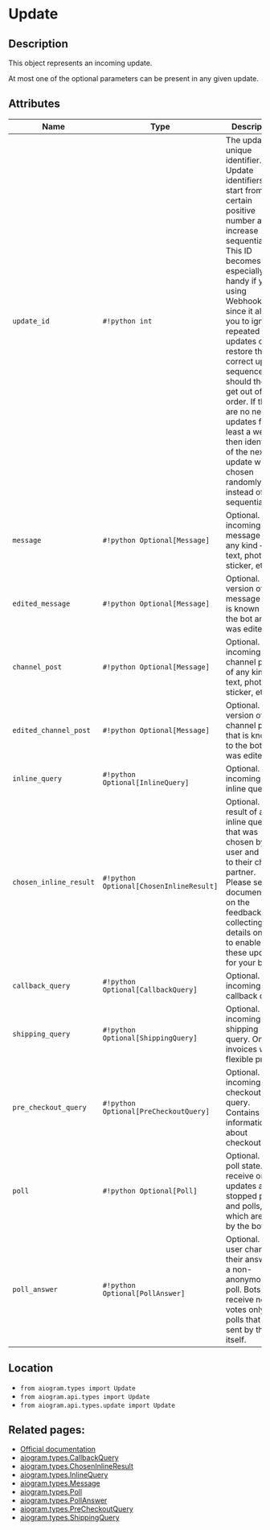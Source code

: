# Update

## Description

This object represents an incoming update.

At most one of the optional parameters can be present in any given update.


## Attributes

| Name | Type | Description |
| - | - | - |
| `update_id` | `#!python int` | The update's unique identifier. Update identifiers start from a certain positive number and increase sequentially. This ID becomes especially handy if you're using Webhooks, since it allows you to ignore repeated updates or to restore the correct update sequence, should they get out of order. If there are no new updates for at least a week, then identifier of the next update will be chosen randomly instead of sequentially. |
| `message` | `#!python Optional[Message]` | Optional. New incoming message of any kind — text, photo, sticker, etc. |
| `edited_message` | `#!python Optional[Message]` | Optional. New version of a message that is known to the bot and was edited |
| `channel_post` | `#!python Optional[Message]` | Optional. New incoming channel post of any kind — text, photo, sticker, etc. |
| `edited_channel_post` | `#!python Optional[Message]` | Optional. New version of a channel post that is known to the bot and was edited |
| `inline_query` | `#!python Optional[InlineQuery]` | Optional. New incoming inline query |
| `chosen_inline_result` | `#!python Optional[ChosenInlineResult]` | Optional. The result of an inline query that was chosen by a user and sent to their chat partner. Please see our documentation on the feedback collecting for details on how to enable these updates for your bot. |
| `callback_query` | `#!python Optional[CallbackQuery]` | Optional. New incoming callback query |
| `shipping_query` | `#!python Optional[ShippingQuery]` | Optional. New incoming shipping query. Only for invoices with flexible price |
| `pre_checkout_query` | `#!python Optional[PreCheckoutQuery]` | Optional. New incoming pre-checkout query. Contains full information about checkout |
| `poll` | `#!python Optional[Poll]` | Optional. New poll state. Bots receive only updates about stopped polls and polls, which are sent by the bot |
| `poll_answer` | `#!python Optional[PollAnswer]` | Optional. A user changed their answer in a non-anonymous poll. Bots receive new votes only in polls that were sent by the bot itself. |



## Location

- `from aiogram.types import Update`
- `from aiogram.api.types import Update`
- `from aiogram.api.types.update import Update`

## Related pages:

- [Official documentation](https://core.telegram.org/bots/api#update)
- [aiogram.types.CallbackQuery](../types/callback_query.md)
- [aiogram.types.ChosenInlineResult](../types/chosen_inline_result.md)
- [aiogram.types.InlineQuery](../types/inline_query.md)
- [aiogram.types.Message](../types/message.md)
- [aiogram.types.Poll](../types/poll.md)
- [aiogram.types.PollAnswer](../types/poll_answer.md)
- [aiogram.types.PreCheckoutQuery](../types/pre_checkout_query.md)
- [aiogram.types.ShippingQuery](../types/shipping_query.md)
